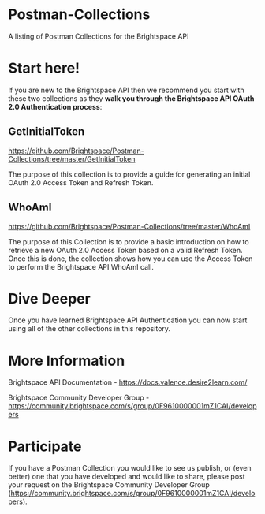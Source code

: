 # Postman-Collections
A listing of Postman Collections for the Brightspace API

# Start here!
If you are new to the Brightspace API then we recommend you start with these two collections as they **walk you through the Brightspace API OAuth 2.0 Authentication process**:

## GetInitialToken

https://github.com/Brightspace/Postman-Collections/tree/master/GetInitialToken

The purpose of this collection is to provide a guide for generating an initial OAuth 2.0 Access Token and Refresh Token.

## WhoAmI

https://github.com/Brightspace/Postman-Collections/tree/master/WhoAmI

The purpose of this Collection is to provide a basic introduction on how to retrieve a new OAuth 2.0 Access Token based on a valid Refresh Token. Once this is done, the collection shows how you can use the Access Token to perform the Brightspace API WhoAmI call.

# Dive Deeper
Once you have learned Brightspace API Authentication you can now start using all of the other collections in this repository.

# More Information

Brightspace API Documentation - https://docs.valence.desire2learn.com/

Brightspace Community Developer Group - https://community.brightspace.com/s/group/0F9610000001mZ1CAI/developers

# Participate

If you have a Postman Collection you would like to see us publish, or (even better) one that you have developed and would like to share, please post your request on the Brightspace Community Developer Group (https://community.brightspace.com/s/group/0F9610000001mZ1CAI/developers).
